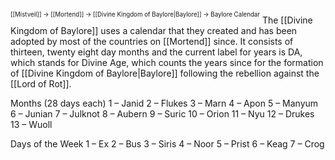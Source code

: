 <sup><sup>[[Mistveil]] → [[Mortend]] → [[Divine Kingdom of Baylore|Baylore]] → Baylore Calendar</sup></sup> 
The [[Divine Kingdom of Baylore]] uses a calendar that they created and has been adopted by most of the countries on [[Mortend]] since. It consists of thirteen, twenty eight day months and the current label for years is DA, which stands for Divine Age, which counts the years since for the formation of [[Divine Kingdom of Baylore|Baylore]] following the rebellion against the [[Lord of Rot]].

Months (28 days each)
1 – Janid
2 – Flukes
3 – Marn
4 – Apon
5 – Manyum
6 – Junian
7 – Julknot
8 – Aubern
9 – Suric
10 – Orion
11 – Nyu
12 – Drukes
13 – Wuoll

Days of the Week
1 – Ex
2 – Bus
3 – Siris
4 – Noor
5 – Prist
6 – Keag
7 – Crog